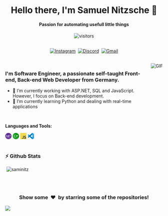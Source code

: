<p>
  <h1 align="center"><b>Hello there, I'm Samuel Nitzsche 👋</b></h1>
</p>

<p>
  <h4 align="center"><b>Passion for automating usefull little things</b></h4>
</p>

<p align="center">
    <img align="center" alt="visitors" src="https://gpvc.arturio.dev/saminitz" />
</p>

<p align="center">
<br>
<a href="https://www.instagram.com/saminitz/"><img src="https://img.shields.io/badge/instagram-%23E4405F.svg?&style=for-the-badge&logo=instagram&logoColor=white" alt="Instagram" /></a>&nbsp;
<a href="https://discord.com/users/317214633406758917"><img src="https://img.shields.io/badge/discord-%235865f2.svg?&style=for-the-badge&logo=discord&logoColor=white" alt="Discord"/></a>&nbsp;
<a href="mailto:samuel.nitzsche+github@gmail.com"><img src="https://img.shields.io/badge/gmail-%23D14836.svg?&style=for-the-badge&logo=gmail&logoColor=white" alt="Gmail"/></a>
</p>

<br/>
<img align="right" height="270px" alt="GIF" src="https://i.pinimg.com/originals/e4/26/70/e426702edf874b181aced1e2fa5c6cde.gif" />

### I'm Software Engineer, a passionate self-taught Front-end, Back-end Web Developer from Germany.
- 🔭 I’m currently working with ASP.NET, SQL and JavaScript. However, I focus on Back-end development.
- 🌱 I’m currently learning Python and dealing with real-time applications
<br>

**Languages and Tools:**

<code><img height="20" alt=".NET" src="https://github.com/github/explore/blob/a87affe848d686a8c2acf57cabd282550eb750b2/topics/dotnet/dotnet.png"></code>
<code><img height="20" alt="C#" src="https://github.com/github/explore/blob/a87affe848d686a8c2acf57cabd282550eb750b2/topics/csharp/csharp.png"></code>
<code><img height="20" alt="JavaScript" src="https://github.com/github/explore/blob/a87affe848d686a8c2acf57cabd282550eb750b2/topics/javascript/javascript.png"></code>
<code><img height="20" alt="Visual Studio Code" src="https://github.com/github/explore/blob/main/topics/visual-studio-code/visual-studio-code.png?raw=true"></code>
<br>
<br>


### :zap: Github Stats

<p>&nbsp;<img align="center" src="https://github-readme-stats.vercel.app/api?username=saminitz&show_icons=true&theme=tokyonight&title_color=6a9bec&text_color=38bcad&bg_color=1a1b27&locale=en" alt="saminitz" /></p>
<br>
<br>

<div align="center">
<h3 align="center">Show some &nbsp;❤️&nbsp; by starring some of the repositories!</h3>
</div><img src="https://github.com/punitkmryh/punitkmryh/blob/39385d58e8f0e9f7c79ed689c69f5234df7780e6/wave.svg" />
